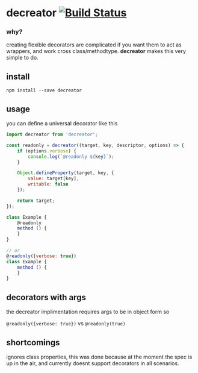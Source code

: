 # decreator [![Build Status](https://travis-ci.org/icodeforlove/decreator.png?branch=master)](https://travis-ci.org/icodeforlove/decreator)

### why?

creating flexible decorators are complicated if you want them to act as wrappers, and work cross class/methodtype. **decreator** makes this very simple to do.

## install

```
npm install --save decreator
```

## usage

you can define a universal decorator like this

```javascript
import decreator from 'decreator';

const readonly = decreator((target, key, descriptor, options) => {
    if (options.verbose) {
        console.log(`@readonly ${key}`);
    }

    Object.defineProperty(target, key, {
        value: target[key],
        writable: false
    });

    return target;
});

class Example {
    @readonly
    method () {
    }
}

// or 
@readonly({verbose: true})
class Example {
    method () {
    }
}


```

## decorators with args

the decreator implimentation requires args to be in object form so

`@readonly({verbose: true})` vs `@readonly(true)`

## shortcomings

ignores class properties, this was done because at the moment the spec is up in the air, and currently doesnt support decorators in all scenarios.
